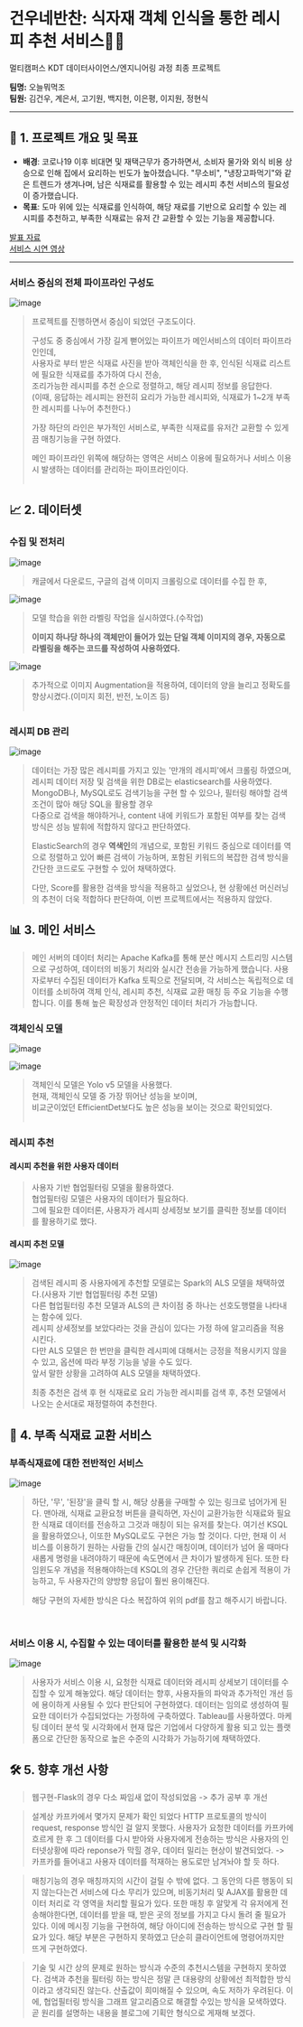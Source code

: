 # 건우네반찬: 식자재 객체 인식을 통한 레시피 추천 서비스🍲📱
멀티캠퍼스 KDT 데이터사이언스/엔지니어링 과정 최종 프로젝트

**팀명:** 오늘뭐먹조  
**팀원:** 김건우, 계은서, 고기원, 백지헌, 이은평, 이지원, 정현식

---

## 📌 1. 프로젝트 개요 및 목표

- **배경**: 코로나19 이후 비대면 및 재택근무가 증가하면서, 소비자 물가와 외식 비용 상승으로 인해 집에서 요리하는 빈도가 높아졌습니다. "무소비", "냉장고파먹기"와 같은 트렌드가 생겨나며, 남은 식재료를 활용할 수 있는 레시피 추천 서비스의 필요성이 증가했습니다.
- **목표**: 도마 위에 있는 식재료를 인식하여, 해당 재료를 기반으로 요리할 수 있는 레시피를 추천하고, 부족한 식재료는 유저 간 교환할 수 있는 기능을 제공합니다.

[발표 자료](https://github.com/rjs6418/KDT_FinalProject_1/blob/master/KDT-MC-FinalProject-1%EC%A1%B0.pdf)  
[서비스 시연 영상](https://kuno-techblog.tistory.com/4)

---


### 서비스 중심의 전체 파이프라인 구성도
![image](https://user-images.githubusercontent.com/101792115/190885374-eec94646-0a68-4753-82b0-8f6c1da2df11.png)
> 프로젝트를 진행하면서 중심이 되었던 구조도이다.
>
> 구성도 중 중심에서 가장 길게 뻗어있는 파이프가 메인서비스의 데이터 파이프라인인데,<br>
> 사용자로 부터 받은 식재료 사진을 받아 객체인식을 한 후, 인식된 식재료 리스트에 필요한 식재료를 추가하여 다시 전송,<br>
> 조리가능한 레시피를 추천 순으로 정렬하고, 해당 레시피 정보를 응답한다.<br>
> (이때, 응답하는 레시피는 완전히 요리가 가능한 레시피와, 식재료가 1~2개 부족한 레시피를 나누어 추천한다.)
>
> 가장 하단의 라인은 부가적인 서비스로, 부족한 식재료를 유저간 교환할 수 있게끔 매칭기능을 구현 하였다.  
> 
> 메인 파이프라인 위쪽에 해당하는 영역은 서비스 이용에 필요하거나 서비스 이용 시 발생하는 데이터를 관리하는 파이프라인이다.
<br><br>

## 📈 2. 데이터셋
### 수집 및 전처리
![image](https://user-images.githubusercontent.com/101792115/191443688-11fcc908-7260-40d9-b435-e12a7de01c24.png)
> 캐글에서 다운로드, 구글의 검색 이미지 크롤링으로 데이터를 수집 한 후,

![image](https://user-images.githubusercontent.com/101792115/191444097-07c46a04-538a-4f53-ab10-48c0f5ebe9da.png)<br>
> 모델 학습을 위한 라벨링 작업을 실시하였다.(수작업)
>
> **이미지 하나당 하나의 객체만이 들어가 있는 단일 객체 이미지의 경우, 자동으로 라벨링을 해주는 코드를 작성하여 사용하였다.**

![image](https://user-images.githubusercontent.com/101792115/191446167-f5e5c582-6a30-4bec-8b80-e49d0b1b741c.png)
> 추가적으로 이미지 Augmentation을 적용하여, 데이터의 양을 늘리고 정확도를 향상시켰다.(이미지 회전, 반전, 노이즈 등)
<br><br>

### 레시피 DB 관리
![image](https://user-images.githubusercontent.com/101792115/191446687-d5960956-42e8-4a27-a4b2-b9f4b74c4115.png)
> 데이터는 가장 많은 레시피를 가지고 있는 '만개의 레시피'에서 크롤링 하였으며, 레시피 데이터 저장 및 검색을 위한 DB로는 elasticsearch를 사용하였다.<br> 
> MongoDB나, MySQL로도 검색기능을 구현 할 수 있으나, 필터링 해야할 검색조건이 많아 해당 SQL을 활용할 경우<br>
> 다중으로 검색을 해야하거나, content 내에 키워드가 포함된 여부를 찾는 검색 방식은 성능 발휘에 적합하지 않다고 판단하였다.<br>
>
> ElasticSearch의 경우 **역색인**의 개념으로, 포함된 키워드 중심으로 데이터를 역으로 정렬하고 있어 빠른 검색이 가능하며,
> 포함된 키워드의 복잡한 검색 방식을 간단한 코드로도 구현할 수 있어 채택하였다.
>
> 다만, Score를 활용한 검색을 방식을 적용하고 싶었으나, 현 상황에선 머신러닝의 추천이 더욱 적합하다 판단하여, 이번 프로젝트에서는 적용하지 않았다.

## 📊 3. 메인 서비스
> 메인 서버의 데이터 처리는 Apache Kafka를 통해 분산 메시지 스트리밍 시스템으로 구성하여, 데이터의 비동기 처리와 실시간 전송을 가능하게 했습니다. 사용자로부터 수집된 데이터가 Kafka 토픽으로 전달되며, 각 서비스는 독립적으로 데이터를 소비하여 객체 인식, 레시피 추천, 식재료 교환 매칭 등 주요 기능을 수행합니다. 이를 통해 높은 확장성과 안정적인 데이터 처리가 가능합니다.

### 객체인식 모델
![image](https://user-images.githubusercontent.com/101792115/191442571-aad74ff0-124d-4802-bea5-e303617ec471.png)

![image](https://user-images.githubusercontent.com/101792115/191442639-fc916833-777c-49b1-b526-ca4b27712381.png)
<br>
> 객체인식 모델은 Yolo v5 모델을 사용했다.<br> 
> 현재, 객체인식 모델 중 가장 뛰어난 성능을 보이며,<br>
> 비교군이었던 EfficientDet보다도 높은 성능을 보이는 것으로 확인되었다.
<br><br>

### 레시피 추천

#### 레시피 추천을 위한 사용자 데이터
> 사용자 기반 협업필터링 모델을 활용하였다.<br>
> 협업필터링 모델은 사용자의 데이터가 필요하다.<br>
> 그에 필요한 데이터론, 사용자가 레시피 상세정보 보기를 클릭한 정보를 데이터를 활용하기로 했다.

#### 레시피 추천 모델
![image](https://user-images.githubusercontent.com/101792115/191453058-512e1db1-a0be-4e1a-9129-baf70b5c4448.png)
> 검색된 레시피 중 사용자에게 추천할 모델로는 Spark의 ALS 모델을 채택하였다.(사용자 기반 협업필터링 추천 모델)<br>
> 다른 협업필터링 추천 모델과 ALS의 큰 차이점 중 하나는 선호도행렬을 나타내는 함수에 있다.<br>
> 레시피 상세정보를 보았다라는 것을 관심이 있다는 가정 하에 알고리즘을 적용 시킨다. <br>
> 다만 ALS 모델은 한 번만을 클릭한 레시피에 대해서는 긍정을 적용시키지 않을 수 있고, 옵션에 따라 부정 기능을 넣을 수도 있다.<br>
> 앞서 말한 상황을 고려하여 ALS 모델을 채택하였다.
>
> 최종 추천은 검색 후 현 식재료로 요리 가능한 레시피를 검색 후, 추천 모델에서 나오는 순서대로 재정렬하여 추천한다. 

## 🥕 4. 부족 식재료 교환 서비스

### 부족식재료에 대한 전반적인 서비스
![image](https://user-images.githubusercontent.com/101792115/191454890-38115974-ac3e-4710-87c3-514fb4bfa1e4.png)
> 하단, '무', '된장'을 클릭 할 시, 해당 상품을 구매할 수 있는 링크로 넘어가게 된다.
> 맨아래, 식재료 교환요청 버튼을 클릭하면, 자신이 교환가능한 식재료와 필요한 식재료 데이터를 전송하고 그것과 매칭이 되는 유저를 찾는다.
> 여기선 KSQL을 활용하였으나, 이또한 MySQL로도 구현은 가능 할 것이다. 
> 다만, 현재 이 서비스를 이용하기 원하는 사람들 간의 실시간 매칭이며, 데이터가 넘어 올 때마다 새롭게 명령을 내려야하기 때문에 속도면에서 큰 차이가 발생하게 된다.
> 또한 타임윈도우 개념을 적용해야하는데 KSQL의 경우 간단한 쿼리로 손쉽게 적용이 가능하고, 두 사용자간의 양방향 응답이 훨씬 용이해진다.
>
> 해당 구현의 자세한 방식은 다소 복잡하여 위의 pdf를 참고 해주시기 바랍니다.
<br>

### 서비스 이용 시, 수집할 수 있는 데이터를 활용한 분석 및 시각화
![image](https://user-images.githubusercontent.com/101792115/191456991-c7ce2590-2c1a-423a-b60c-671115a0817d.png)
> 사용자가 서비스 이용 시, 요청한 식재료 데이터와 레시피 상세보기 데이터를 수집할 수 있게 해놓았다.
> 해당 데이터는 향후, 사용자들의 파악과 추가적인 개선 등에 용이하게 사용될 수 있다 판단되어 구현하였다.
> 데이터는 임의로 생성하여 필요한 데이터가 수집되었다는 가정하에 구축하였다.
> Tableau를 사용하였다. 마케팅 데이터 분석 및 시각화에서 현재 많은 기업에서 다양하게 활용 되고 있는 플랫폼으로 
> 간단한 동작으로 높은 수준의 시각화가 가능하기에 채택하였다.

## 🛠 5. 향후 개선 사항

> 웹구현-Flask의 경우 다소 짜임새 없이 작성되었음 -> 추가 공부 후 개선 

> 설계상 카프카에서 몇가지 문제가 확인 되었다 HTTP 프로토콜의 방식이 request, response 방식인 걸 알지 못했다.
> 사용자가 요청한 데이터를 카프카에 흐르게 한 후 그 데이터를 다시 받아와 사용자에게 전송하는 방식은 사용자의 인터넷상황에 따라 reponse가 막힐 경우,
> 데이터 밀리는 현상이 발견되었다. -> 카프카를 들어내고 사용자 데이터를 적재하는 용도로만 남겨놔야 할 듯 하다. 

> 매칭기능의 경우 매칭까지의 시간이 걸릴 수 밖에 없다. 
> 그 동안의 다른 행동이 되지 않는다는건 서비스에 다소 무리가 있으며, 비동기처리 및 AJAX를 활용한 데이터 처리로 각 영역을 처리할 필요가 있다.
> 또한 매칭 후 알맞게 각 유저에게 전송해야한다면, 데이터를 받을 때, 받은 곳의 정보를 가지고 다시 돌려 줄 필요가 있다. 
> 이에 메시징 기능을 구현하여, 해당 아이디에 전송하는 방식으로 구현 할 필요가 있다. 해당 부분은 구현하지 못하였고 단순히 클라이언트에 명령어까지만 뜨게 구현하였다.

> 기술 및 시간 상의 문제로 원하는 방식과 수준의 추천시스템을 구현하지 못하였다.
> 검색과 추천을 필터링 하는 방식은 정말 큰 대용량의 상황에선 최적합한 방식이라고 생각되진 않는다.
> 산출값이 희미해질 수 있으며, 속도 저하가 우려된다.
> 이에, 협업필터링 방식을 그래프 알고리즘으로 해결할 수있는 방식을 모색하였다.
> 곧 원리를 설명하는 내용을 블로그에 기획안 형식으로 게재해 보겠다.
